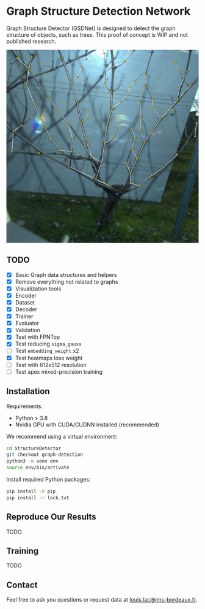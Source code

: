 # Graph Structure Detection Network
Graph Structure Detector (GSDNet) is designed to detect the graph structure of objects, such as trees. This proof of concept is WIP and not published research.

![illustration](illustration.png)

## TODO
- [x] Basic Graph data structures and helpers
- [x] Remove everything not related to graphs
- [x] Visualization tools
- [x] Encoder
- [x] Dataset
- [x] Decoder
- [x] Trainer
- [x] Evaluator
- [x] Validation
- [x] Test with FPNTop
- [x] Test reducing `sigma_gauss`
- [ ] Test `embedding_weight` x2
- [x] Test heatmaps loss weight
- [ ] Test with 612x512 resolution
- [ ] Test apex mixed-precision training

## Installation
Requirements:
- Python > 3.8
- Nvidia GPU with CUDA/CUDNN installed (recommended)

We recommend using a virtual environment:
```zsh
cd StructureDetector
git checkout graph-detection
python3 -m venv env
source env/bin/activate
```

Install required Python packages:
```zsh
pip install -U pip
pip install -r lock.txt
```

## Reproduce Our Results
TODO

## Training
TODO

## Contact
Feel free to ask you questions or request data at louis.lac@ims-bordeaux.fr.
